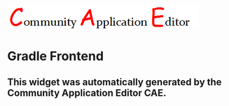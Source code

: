 ![CAE](https://github.com/PhilCAEOrg/frontendComponent-7020/blob/gh-pages/img/logo.png)  

Gradle Frontend
===================


This widget was automatically generated by the Community Application Editor CAE.  
---------------
